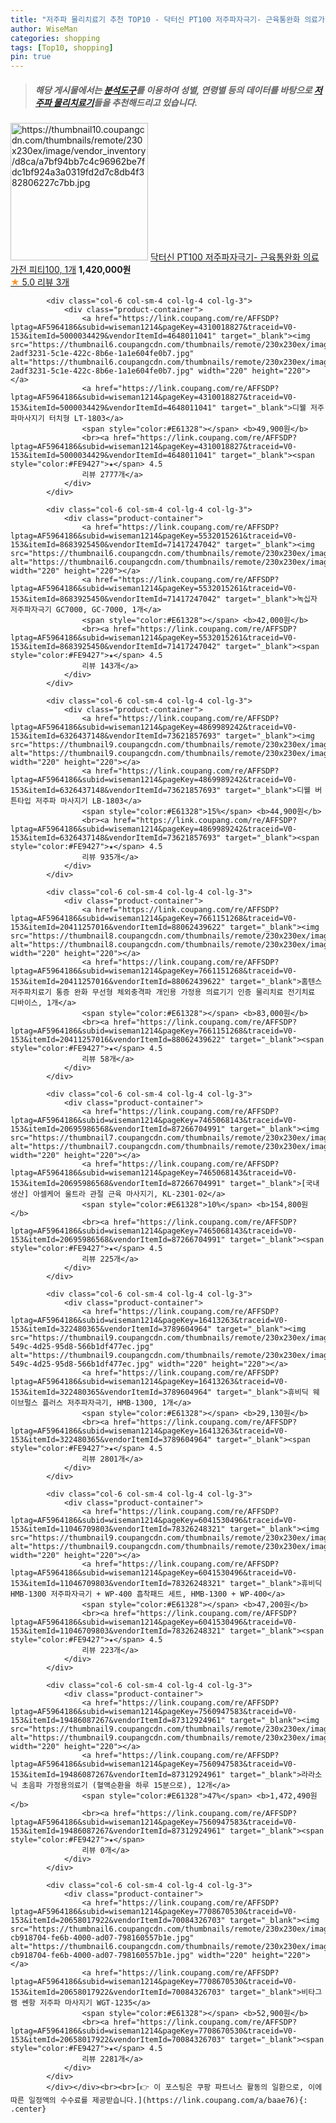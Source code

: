 ```yaml
---
title: "저주파 물리치료기 추천 TOP10 - 닥터신 PT100 저주파자극기- 근육통완화 의료가전 피티100, 1개"
author: WiseMan
categories: shopping
tags: [Top10, shopping]
pin: true
---
```


> ##### 해당 게시물에서는 [**분석도구**](https://itemscout.io/)를 이용하여 **성별**, **연령별** 등의 데이터를 바탕으로 [**저주파 물리치료기**](https://link.coupang.com/a/baae76)들을 추천해드리고 있습니다.
<div class="container"><div class="row">
            <div class="col-6 col-sm-4 col-lg-4 col-lg-3">
                <div class="product-container">
                    <a href="https://link.coupang.com/re/AFFSDP?lptag=AF5964186&subid=wiseman1214&pageKey=6374226219&traceid=V0-153&itemId=13515065392&vendorItemId=80769090925" target="_blank"><img src="https://thumbnail10.coupangcdn.com/thumbnails/remote/230x230ex/image/vendor_inventory/d8ca/a7bf94bb7c4c96962be7fdc1bf924a3a0319fd2d7c8db4f382806227c7bb.jpg" alt="https://thumbnail10.coupangcdn.com/thumbnails/remote/230x230ex/image/vendor_inventory/d8ca/a7bf94bb7c4c96962be7fdc1bf924a3a0319fd2d7c8db4f382806227c7bb.jpg" width="220" height="220"></a>
                    <a href="https://link.coupang.com/re/AFFSDP?lptag=AF5964186&subid=wiseman1214&pageKey=6374226219&traceid=V0-153&itemId=13515065392&vendorItemId=80769090925" target="_blank">닥터신 PT100 저주파자극기- 근육통완화 의료가전 피티100, 1개</a>
                    <span style="color:#E61328"></span> <b>1,420,000원</b>
                    <br><a href="https://link.coupang.com/re/AFFSDP?lptag=AF5964186&subid=wiseman1214&pageKey=6374226219&traceid=V0-153&itemId=13515065392&vendorItemId=80769090925" target="_blank"><span style="color:#FE9427">★</span> 5.0
                    리뷰 3개</a>
                </div>
            </div>
            
            <div class="col-6 col-sm-4 col-lg-4 col-lg-3">
                <div class="product-container">
                    <a href="https://link.coupang.com/re/AFFSDP?lptag=AF5964186&subid=wiseman1214&pageKey=4310018827&traceid=V0-153&itemId=5000034429&vendorItemId=4648011041" target="_blank"><img src="https://thumbnail6.coupangcdn.com/thumbnails/remote/230x230ex/image/retail/images/2258547379616846-2adf3231-5c1e-422c-8b6e-1a1e604fe0b7.jpg" alt="https://thumbnail6.coupangcdn.com/thumbnails/remote/230x230ex/image/retail/images/2258547379616846-2adf3231-5c1e-422c-8b6e-1a1e604fe0b7.jpg" width="220" height="220"></a>
                    <a href="https://link.coupang.com/re/AFFSDP?lptag=AF5964186&subid=wiseman1214&pageKey=4310018827&traceid=V0-153&itemId=5000034429&vendorItemId=4648011041" target="_blank">디웰 저주파마사지기 터치형 LT-1803</a>
                    <span style="color:#E61328"></span> <b>49,900원</b>
                    <br><a href="https://link.coupang.com/re/AFFSDP?lptag=AF5964186&subid=wiseman1214&pageKey=4310018827&traceid=V0-153&itemId=5000034429&vendorItemId=4648011041" target="_blank"><span style="color:#FE9427">★</span> 4.5
                    리뷰 2777개</a>
                </div>
            </div>
            
            <div class="col-6 col-sm-4 col-lg-4 col-lg-3">
                <div class="product-container">
                    <a href="https://link.coupang.com/re/AFFSDP?lptag=AF5964186&subid=wiseman1214&pageKey=5532015261&traceid=V0-153&itemId=8683925450&vendorItemId=71417247042" target="_blank"><img src="https://thumbnail6.coupangcdn.com/thumbnails/remote/230x230ex/image/vendor_inventory/e4ed/68073a1322b97d6ce0dff0c0636108a80230af5aebccba04d7629a32f1a4.jpg" alt="https://thumbnail6.coupangcdn.com/thumbnails/remote/230x230ex/image/vendor_inventory/e4ed/68073a1322b97d6ce0dff0c0636108a80230af5aebccba04d7629a32f1a4.jpg" width="220" height="220"></a>
                    <a href="https://link.coupang.com/re/AFFSDP?lptag=AF5964186&subid=wiseman1214&pageKey=5532015261&traceid=V0-153&itemId=8683925450&vendorItemId=71417247042" target="_blank">녹십자 저주파자극기 GC7000, GC-7000, 1개</a>
                    <span style="color:#E61328"></span> <b>42,000원</b>
                    <br><a href="https://link.coupang.com/re/AFFSDP?lptag=AF5964186&subid=wiseman1214&pageKey=5532015261&traceid=V0-153&itemId=8683925450&vendorItemId=71417247042" target="_blank"><span style="color:#FE9427">★</span> 4.5
                    리뷰 143개</a>
                </div>
            </div>
            
            <div class="col-6 col-sm-4 col-lg-4 col-lg-3">
                <div class="product-container">
                    <a href="https://link.coupang.com/re/AFFSDP?lptag=AF5964186&subid=wiseman1214&pageKey=4869989242&traceid=V0-153&itemId=6326437148&vendorItemId=73621857693" target="_blank"><img src="https://thumbnail9.coupangcdn.com/thumbnails/remote/230x230ex/image/rs_quotation_api/h99dcbsc/52ac7bfff57a4d7aa4536a1b8ac75a3d.jpg" alt="https://thumbnail9.coupangcdn.com/thumbnails/remote/230x230ex/image/rs_quotation_api/h99dcbsc/52ac7bfff57a4d7aa4536a1b8ac75a3d.jpg" width="220" height="220"></a>
                    <a href="https://link.coupang.com/re/AFFSDP?lptag=AF5964186&subid=wiseman1214&pageKey=4869989242&traceid=V0-153&itemId=6326437148&vendorItemId=73621857693" target="_blank">디웰 버튼타입 저주파 마사지기 LB-1803</a>
                    <span style="color:#E61328">15%</span> <b>44,900원</b>
                    <br><a href="https://link.coupang.com/re/AFFSDP?lptag=AF5964186&subid=wiseman1214&pageKey=4869989242&traceid=V0-153&itemId=6326437148&vendorItemId=73621857693" target="_blank"><span style="color:#FE9427">★</span> 4.5
                    리뷰 935개</a>
                </div>
            </div>
            
            <div class="col-6 col-sm-4 col-lg-4 col-lg-3">
                <div class="product-container">
                    <a href="https://link.coupang.com/re/AFFSDP?lptag=AF5964186&subid=wiseman1214&pageKey=7661151268&traceid=V0-153&itemId=20411257016&vendorItemId=88062439622" target="_blank"><img src="https://thumbnail8.coupangcdn.com/thumbnails/remote/230x230ex/image/vendor_inventory/a194/d901680d5147a4289c232df8ec9f8061133a8573e9d568da9cde461e43f4.jpg" alt="https://thumbnail8.coupangcdn.com/thumbnails/remote/230x230ex/image/vendor_inventory/a194/d901680d5147a4289c232df8ec9f8061133a8573e9d568da9cde461e43f4.jpg" width="220" height="220"></a>
                    <a href="https://link.coupang.com/re/AFFSDP?lptag=AF5964186&subid=wiseman1214&pageKey=7661151268&traceid=V0-153&itemId=20411257016&vendorItemId=88062439622" target="_blank">홈텐스 저주파치료기 통증 완화 무선형 체외충격파 개인용 가정용 의료기기 인증 물리치료 전기치료 디바이스, 1개</a>
                    <span style="color:#E61328"></span> <b>83,000원</b>
                    <br><a href="https://link.coupang.com/re/AFFSDP?lptag=AF5964186&subid=wiseman1214&pageKey=7661151268&traceid=V0-153&itemId=20411257016&vendorItemId=88062439622" target="_blank"><span style="color:#FE9427">★</span> 4.5
                    리뷰 58개</a>
                </div>
            </div>
            
            <div class="col-6 col-sm-4 col-lg-4 col-lg-3">
                <div class="product-container">
                    <a href="https://link.coupang.com/re/AFFSDP?lptag=AF5964186&subid=wiseman1214&pageKey=7465068143&traceid=V0-153&itemId=20695986568&vendorItemId=87266704991" target="_blank"><img src="https://thumbnail7.coupangcdn.com/thumbnails/remote/230x230ex/image/vendor_inventory/6da6/c0a45193aedda6aff35877e47be794fbe83081acbae6cf42b98a6b559ad7.jpg" alt="https://thumbnail7.coupangcdn.com/thumbnails/remote/230x230ex/image/vendor_inventory/6da6/c0a45193aedda6aff35877e47be794fbe83081acbae6cf42b98a6b559ad7.jpg" width="220" height="220"></a>
                    <a href="https://link.coupang.com/re/AFFSDP?lptag=AF5964186&subid=wiseman1214&pageKey=7465068143&traceid=V0-153&itemId=20695986568&vendorItemId=87266704991" target="_blank">[국내생산] 아셀케어 울트라 관절 근육 마사지기, KL-2301-02</a>
                    <span style="color:#E61328">10%</span> <b>154,800원</b>
                    <br><a href="https://link.coupang.com/re/AFFSDP?lptag=AF5964186&subid=wiseman1214&pageKey=7465068143&traceid=V0-153&itemId=20695986568&vendorItemId=87266704991" target="_blank"><span style="color:#FE9427">★</span> 4.5
                    리뷰 225개</a>
                </div>
            </div>
            
            <div class="col-6 col-sm-4 col-lg-4 col-lg-3">
                <div class="product-container">
                    <a href="https://link.coupang.com/re/AFFSDP?lptag=AF5964186&subid=wiseman1214&pageKey=16413263&traceid=V0-153&itemId=322480365&vendorItemId=3789604964" target="_blank"><img src="https://thumbnail9.coupangcdn.com/thumbnails/remote/230x230ex/image/product/image/vendoritem/2018/12/06/3789604964/0327f215-549c-4d25-95d8-566b1df477ec.jpg" alt="https://thumbnail9.coupangcdn.com/thumbnails/remote/230x230ex/image/product/image/vendoritem/2018/12/06/3789604964/0327f215-549c-4d25-95d8-566b1df477ec.jpg" width="220" height="220"></a>
                    <a href="https://link.coupang.com/re/AFFSDP?lptag=AF5964186&subid=wiseman1214&pageKey=16413263&traceid=V0-153&itemId=322480365&vendorItemId=3789604964" target="_blank">휴비딕 웨이브펄스 플러스 저주파자극기, HMB-1300, 1개</a>
                    <span style="color:#E61328"></span> <b>29,130원</b>
                    <br><a href="https://link.coupang.com/re/AFFSDP?lptag=AF5964186&subid=wiseman1214&pageKey=16413263&traceid=V0-153&itemId=322480365&vendorItemId=3789604964" target="_blank"><span style="color:#FE9427">★</span> 4.5
                    리뷰 2801개</a>
                </div>
            </div>
            
            <div class="col-6 col-sm-4 col-lg-4 col-lg-3">
                <div class="product-container">
                    <a href="https://link.coupang.com/re/AFFSDP?lptag=AF5964186&subid=wiseman1214&pageKey=6041530496&traceid=V0-153&itemId=11046709803&vendorItemId=78326248321" target="_blank"><img src="https://thumbnail9.coupangcdn.com/thumbnails/remote/230x230ex/image/vendor_inventory/ff00/52fb2e2a78822a5c64a820f926f6893e9805cfabf7af482bbbaa520525fa.jpg" alt="https://thumbnail9.coupangcdn.com/thumbnails/remote/230x230ex/image/vendor_inventory/ff00/52fb2e2a78822a5c64a820f926f6893e9805cfabf7af482bbbaa520525fa.jpg" width="220" height="220"></a>
                    <a href="https://link.coupang.com/re/AFFSDP?lptag=AF5964186&subid=wiseman1214&pageKey=6041530496&traceid=V0-153&itemId=11046709803&vendorItemId=78326248321" target="_blank">휴비딕 HMB-1300 저주파자극기 + WP-400 흡착패드 세트, HMB-1300 + WP-400</a>
                    <span style="color:#E61328"></span> <b>47,200원</b>
                    <br><a href="https://link.coupang.com/re/AFFSDP?lptag=AF5964186&subid=wiseman1214&pageKey=6041530496&traceid=V0-153&itemId=11046709803&vendorItemId=78326248321" target="_blank"><span style="color:#FE9427">★</span> 4.5
                    리뷰 223개</a>
                </div>
            </div>
            
            <div class="col-6 col-sm-4 col-lg-4 col-lg-3">
                <div class="product-container">
                    <a href="https://link.coupang.com/re/AFFSDP?lptag=AF5964186&subid=wiseman1214&pageKey=7560947583&traceid=V0-153&itemId=19486087267&vendorItemId=87312924961" target="_blank"><img src="https://thumbnail9.coupangcdn.com/thumbnails/remote/230x230ex/image/vendor_inventory/358e/f08e6d4a359ca7a5ab5d08bbeac986314302f2a8cfc4a92c6f7475d08e97.jpg" alt="https://thumbnail9.coupangcdn.com/thumbnails/remote/230x230ex/image/vendor_inventory/358e/f08e6d4a359ca7a5ab5d08bbeac986314302f2a8cfc4a92c6f7475d08e97.jpg" width="220" height="220"></a>
                    <a href="https://link.coupang.com/re/AFFSDP?lptag=AF5964186&subid=wiseman1214&pageKey=7560947583&traceid=V0-153&itemId=19486087267&vendorItemId=87312924961" target="_blank">라라소닉 초음파 가정용의료기 (혈액순환을 하루 15분으로), 12개</a>
                    <span style="color:#E61328">47%</span> <b>1,472,490원</b>
                    <br><a href="https://link.coupang.com/re/AFFSDP?lptag=AF5964186&subid=wiseman1214&pageKey=7560947583&traceid=V0-153&itemId=19486087267&vendorItemId=87312924961" target="_blank"><span style="color:#FE9427">★</span> 
                    리뷰 0개</a>
                </div>
            </div>
            
            <div class="col-6 col-sm-4 col-lg-4 col-lg-3">
                <div class="product-container">
                    <a href="https://link.coupang.com/re/AFFSDP?lptag=AF5964186&subid=wiseman1214&pageKey=7708670530&traceid=V0-153&itemId=20658017922&vendorItemId=70084326703" target="_blank"><img src="https://thumbnail6.coupangcdn.com/thumbnails/remote/230x230ex/image/retail/images/4965906805717688-cb918704-fe6b-4000-ad07-798160557b1e.jpg" alt="https://thumbnail6.coupangcdn.com/thumbnails/remote/230x230ex/image/retail/images/4965906805717688-cb918704-fe6b-4000-ad07-798160557b1e.jpg" width="220" height="220"></a>
                    <a href="https://link.coupang.com/re/AFFSDP?lptag=AF5964186&subid=wiseman1214&pageKey=7708670530&traceid=V0-153&itemId=20658017922&vendorItemId=70084326703" target="_blank">비타그램 쎈항 저주파 마사지기 WGT-1235</a>
                    <span style="color:#E61328"></span> <b>52,900원</b>
                    <br><a href="https://link.coupang.com/re/AFFSDP?lptag=AF5964186&subid=wiseman1214&pageKey=7708670530&traceid=V0-153&itemId=20658017922&vendorItemId=70084326703" target="_blank"><span style="color:#FE9427">★</span> 4.5
                    리뷰 2281개</a>
                </div>
            </div>
            </div></div><br><br>[👉 이 포스팅은 쿠팡 파트너스 활동의 일환으로, 이에 따른 일정액의 수수료를 제공받습니다.](https://link.coupang.com/a/baae76){: .center}